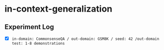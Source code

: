 # in-context-generalization

## Experiment Log
- [x] ```in-domain: CommonsenseQA / out-domain: GSM8K / seed: 42 /out-domain test: 1-8 demonstrations```
